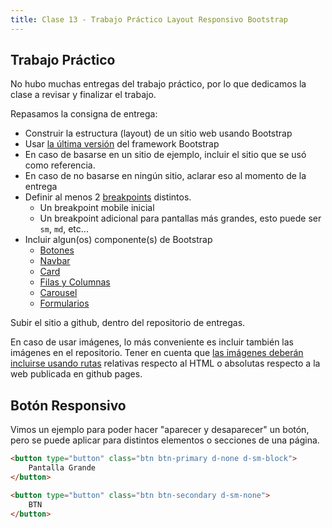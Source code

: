 ```yaml
---
title: Clase 13 - Trabajo Práctico Layout Responsivo Bootstrap
---
```


## Trabajo Práctico

No hubo muchas entregas del trabajo práctico, por lo que dedicamos la clase a revisar y finalizar el trabajo.

Repasamos la consigna de entrega:

- Construir la estructura (layout) de un sitio web usando Bootstrap
- Usar [la última versión](https://getbootstrap.com/docs/versions/) del framework Bootstrap
- En caso de basarse en un sitio de ejemplo, incluir el sitio que se usó como referencia.
- En caso de no basarse en ningún sitio, aclarar eso al momento de la entrega
- Definir al menos 2 [breakpoints](https://getbootstrap.com/docs/5.3/layout/breakpoints/#available-breakpoints) distintos.
    - Un breakpoint mobile inicial
    - Un breakpoint adicional para pantallas más grandes, esto puede ser `sm`, `md`, etc...
- Incluir algun(os) componente(s) de Bootstrap
    - [Botones](https://getbootstrap.com/docs/5.3/components/buttons/)
    - [Navbar](https://getbootstrap.com/docs/5.3/components/navbar/)
    - [Card](https://getbootstrap.com/docs/5.3/components/card/)
    - [Filas y Columnas](https://getbootstrap.com/docs/5.3/layout/columns/)
    - [Carousel](https://getbootstrap.com/docs/5.3/components/carousel/)
    - [Formularios](https://getbootstrap.com/docs/5.3/forms/overview/)

Subir el sitio a github, dentro del repositorio de entregas.

En caso de usar imágenes, lo más conveniente es incluir también las imágenes en el repositorio. Tener en cuenta que [las imágenes deberán incluirse usando rutas](https://developer.mozilla.org/es/docs/Learn/HTML/Multimedia_and_embedding/Images_in_HTML#%C2%BFc%C3%B3mo_ponemos_una_imagen_en_una_p%C3%A1gina_web) relativas respecto al HTML o absolutas respecto a la web publicada en github pages.


## Botón Responsivo

Vimos un ejemplo para poder hacer "aparecer y desaparecer" un botón, pero se puede aplicar para distintos elementos o secciones de una página.

```html
<button type="button" class="btn btn-primary d-none d-sm-block">
    Pantalla Grande
</button>

<button type="button" class="btn btn-secondary d-sm-none">
    BTN
</button>
```